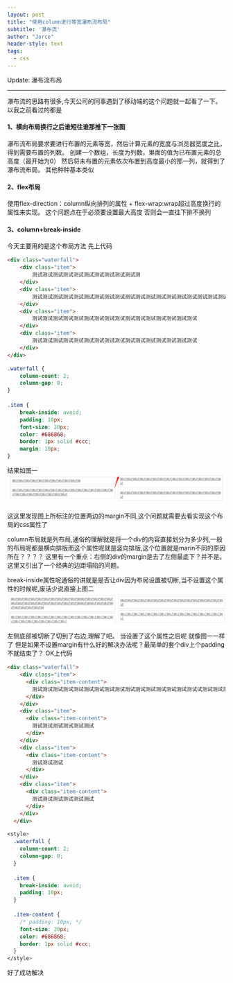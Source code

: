 ```yaml
---
layout: post
title: "使用column进行等宽瀑布流布局"
subtitle: '瀑布流'
author: "Jorce"
header-style: text
tags:
  - css
---
```


Update: 瀑布流布局

---

瀑布流的思路有很多,今天公司的同事遇到了移动端的这个问题就一起看了一下。
以我之前看过的都是

#### 1、横向布局换行之后谁短往谁那推下一张图
瀑布流布局要求要进行布置的元素等宽，然后计算元素的宽度与浏览器宽度之比，得到需要布置的列数。
创建一个数组，长度为列数，里面的值为已布置元素的总高度（最开始为0）
然后将未布置的元素依次布置到高度最小的那一列，就得到了瀑布流布局。
其他种种基本类似
#### 2、flex布局
使用flex-direction：column纵向排列的属性 + flex-wrap:wrap超过高度换行的属性来实现。
这个问题点在于必须要设置最大高度 否则会一直往下排不换列
#### 3、column+break-inside
今天主要用的是这个布局方法
先上代码

```html
<div class="waterfall">
    <div class="item">
        测试测试测试测试测试测试测试测试测试测试测
    </div>
    <div class="item">
        测试测试测试测试测试测试测试测试测试测试测试测试测试测试测试测试测试测试测试测试测试测试测试测试
    </div>
    <div class="item">
        测试测试测试测试测试测试测试测试测试测试测试测试测试测试测试测试
    </div>
    <div class="item">
        测试测试测试测试测试测试测试测试测试测试测试测试测试测试测试测试
    </div>
</div> 
```
```css
.waterfall {
    column-count: 2;
    column-gap: 0;
}

.item {
    break-inside: avoid;
    padding: 10px;
    font-size: 20px;
    color: #686868;
    border: 1px solid #ccc;
    margin: 10px;
}
```
结果如图一
![auto-focus](/img/in-post/cutcolumn1.png)

这这里发现图上所标注的位置两边的margin不同,这个问题就需要去看实现这个布局的css属性了

column布局就是列布局,通俗的理解就是将一个div的内容直接划分为多少列,一般的布局呢都是横向排版而这个属性呢就是竖向排版,这个位置就是marin不同的原因所在？？？？
这里有一个重点：右侧的div的margin是去了左侧最底下？并不是。这里又引出了一个经典的边距塌陷的问题。

break-inside属性呢通俗的讲就是是否让div因为布局设置被切断,当不设置这个属性的时候呢,废话少说直接上图二
![auto-focus](/img/in-post/cutcolumn2.png)
左侧底部被切断了切到了右边,理解了吧。
当设置了这个属性之后呢 就像图一一样了
但是如果不设置margin有什么好的解决办法呢？最简单的套个div上个padding不就结束了？
OK上代码
```html
<div class="waterfall">
    <div class="item">
      <div class="item-content">
        测试测试测试测试测试测试测试测试测试测试测试测试测试测试测试测试试测试测试测试测试测试测试测试测试测试测试测试测试测试测试测试测试测试测试测试测试测试测试测试测试测试测试测试测
      </div>
    </div>
    <div class="item">
      <div class="item-content">
        测试测试测试测试测试测试
      </div>
    </div>
    <div class="item">
      <div class="item-content">
        测试测试测试
      </div>
    </div>
    <div class="item">
      <div class="item-content">
        测试测试测试测试测试测试
      </div>
    </div>
  </div>
```

```css
<style>
  .waterfall {
    column-count: 2;
    column-gap: 0;
  }

  .item {
    break-inside: avoid;
    padding: 10px;
  }

  .item-content {
    /* padding: 10px; */
    font-size: 20px;
    color: #686868;
    border: 1px solid #ccc;
  }
</style>
```
好了成功解决
